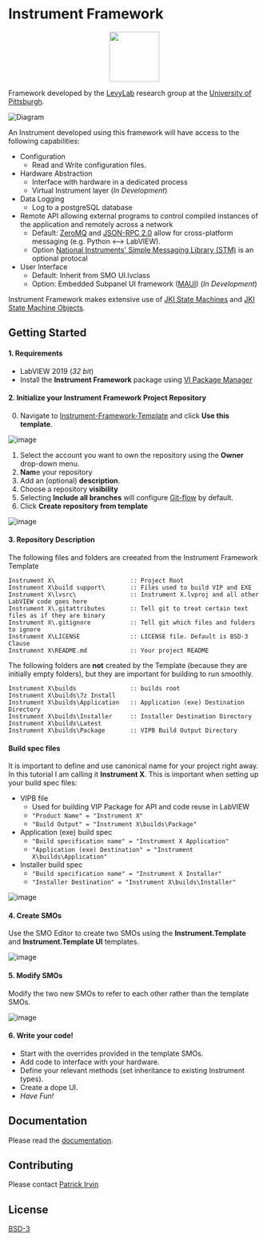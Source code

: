 # Instrument Framework

<p align="center">
  <img width="100" height="100" src="documentation/images/Instrument-Icon.png">
</p>

Framework developed by the [LevyLab](http://www.levylab.org) research group at the [University of Pittsburgh](http://www.pitt.edu).

![Diagram](documentation/images/Diagram.png)

An Instrument developed using this framework will have access to the following capabilities:
- Configuration
  - Read and Write configuration files.
- Hardware Abstraction
  - Interface with hardware in a dedicated process
  - Virtual Instrument layer (*In Development*)
- Data Logging
  - Log to a postgreSQL database
- Remote API allowing external programs to control compiled instances of the application and remotely across a network
  - Default: [ZeroMQ](https://zeromq.org/) and [JSON-RPC 2.0](https://www.jsonrpc.org/specification) allow for cross-platform messaging (e.g. Python <--> LabVIEW).
  - Option [National Instruments' Simple Messaging Library (STM)](http://www.ni.com/tutorial/53683/en/) is an optional protocal
- User Interface
  - Default: Inherit from SMO UI.lvclass
  - Option: Embedded Subpanel UI framework ([MAUI](https://github.com/levylabpitt/MAUI-Engine)) (*In Development*)

Instrument Framework makes extensive use of [JKI State Machines](https://github.com/JKISoftware/JKI-State-Machine) and [JKI State Machine Objects](https://github.com/JKISoftware/JKI-State-Machine-Objects).

## Getting Started

#### 1. Requirements
- LabVIEW 2019 (*32 bit*)
- Install the **Instrument Framework** package using [VI Package Manager](https://vipm.jki.net/)

#### 2. Initialize your Instrument Framework Project Repository
0. Navigate to [Instrument-Framework-Template](https://github.com/levylabpitt/Instrument-Framework-Template) and click **Use this template**.

![image](https://user-images.githubusercontent.com/26659428/134705753-76db0220-ea8d-443b-acac-505a6ed8a770.png)

1. Select the account you want to own the repository using the **Owner** drop-down menu.
2. **Nam**e your repository
3. Add an (optional) **description**.
4. Choose a repository **visibility**
5. Selecting **Include all branches** will configure [Git-flow](https://www.atlassian.com/git/tutorials/comparing-workflows/gitflow-workflow) by default.
6. Click **Create repository from template**

![image](https://user-images.githubusercontent.com/26659428/134705821-05bef9ad-cb72-473c-89d5-8f93578a09d0.png)

#### 3. Repository Description

The following files and folders are creeated from the Instrument Framework Template

```Batchfile
Instrument X\                     :: Project Root
Instrument X\build support\       :: Files used to build VIP and EXE 
Instrument X\lvsrc\               :: Instrument X.lvproj and all other LabVIEW code goes here
Instrument X\.gitattributes       :: Tell git to treat certain text files as if they are binary
Instrument X\.gitignore           :: Tell git which files and folders to ignore
Instrument X\LICENSE              :: LICENSE file. Default is BSD-3 Clause
Instrument X\README.md            :: Your project README
```

The following folders are **not** created by the Template (because they are initially empty folders), but they are important for building to run smoothly.

```Batchfile
Instrument X\builds               :: builds root
Instrument X\builds\7z Install
Instrument X\builds\Application   :: Application (exe) Destination Directory
Instrument X\builds\Installer     :: Installer Destination Directory
Instrument X\builds\Latest
Instrument X\builds\Package       :: VIPB Build Output Directory
```

#### Build spec files
It is important to define and use canonical name for your project right away. In this tutorial I am calling it **Instrument X**.
This is important when setting up your build spec files:
- VIPB file
  - Used for building VIP Package for API and code reuse in LabVIEW
  - `"Product Name" = "Instrument X"`
  - `"Build Output" = "Instrument X\builds\Package"`
- Application (exe) build spec
  - `"Build specification name" = "Instrument X Application"`
  - `"Application (exe) Destination" = "Instrument X\builds\Application"`
- Installer build spec
  - `"Build specification name" = "Instrument X Installer"`
  - `"Installer Destination" = "Instrument X\builds\Installer"`

![image](https://user-images.githubusercontent.com/26659428/134714025-ea832f65-a9d4-4900-b0d0-de2eac6cef02.png)

#### 4. Create SMOs
Use the SMO Editor to create two SMOs using the **Instrument.Template** and **Instrument.Template UI** templates.

![image](https://user-images.githubusercontent.com/26659428/134717049-c889dbcb-86b6-45bb-b716-db056356fdb8.png)

#### 5. Modify SMOs
Modify the two new SMOs to refer to each other rather than the template SMOs.

![image](https://user-images.githubusercontent.com/26659428/134717354-91b726ec-8714-4560-8668-00e6ac95d099.png)

#### 6. Write your code!
- Start with the overrides provided in the template SMOs.
- Add code to interface with your hardware.
- Define your relevant methods (set inheritance to existing Instrument types).
- Create a dope UI.
- *Have Fun!*

## Documentation

Please read the [documentation](documentation).

## Contributing

Please contact [Patrick Irvin](p.irvin@levylab.org)

## License

[BSD-3](https://opensource.org/licenses/BSD-3-Clause)
